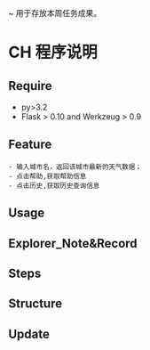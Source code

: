 ~ 用于存放本周任务成果。

# CH  程序说明

## Require

- py>3.2
- Flask > 0.10 and Werkzeug > 0.9 
## Feature
    - 输入城市名，返回该城市最新的天气数据；
    - 点击帮助,获取帮助信息
    - 点击历史,获取历史查询信息
## Usage
## Explorer_Note&Record
## Steps
## Structure
## Update
